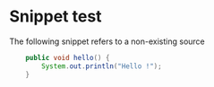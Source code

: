 # Snippet test
The following snippet refers to a non-existing source

```java source=DoesNotExist.java lines=2-4
    public void hello() {
        System.out.println("Hello !");
    }
```